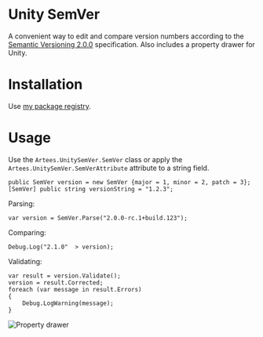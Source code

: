 # Unity SemVer
A convenient way to edit and compare version numbers according to the [Semantic Versioning 2.0.0](https://semver.org/) specification. Also includes a property drawer for Unity.

# Installation
Use [my package registry](https://artees.games/upm).

# Usage
Use the `Artees.UnitySemVer.SemVer` class or apply the `Artees.UnitySemVer.SemVerAttribute` attribute to a string field.
```
public SemVer version = new SemVer {major = 1, minor = 2, patch = 3};
[SemVer] public string versionString = "1.2.3";
```

Parsing:
```
var version = SemVer.Parse("2.0.0-rc.1+build.123");
```

Comparing:
```
Debug.Log("2.1.0"  > version);
```

Validating:
```
var result = version.Validate();
version = result.Corrected;
foreach (var message in result.Errors)
{
    Debug.LogWarning(message);
}
```

![Property drawer](https://github.com/Artees/Unity-SemVer/raw/master/SemVerDrawer.png)